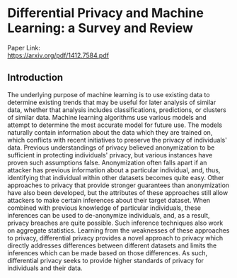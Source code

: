 # Differential Privacy and Machine Learning: a Survey and Review
Paper Link:\
https://arxiv.org/pdf/1412.7584.pdf

## Introduction
The underlying purpose of machine learning is to use existing data to determine existing trends that may be useful for later analysis of similar data, whether that analysis includes classifications, predictions, or clusters of similar data. Machine learning algorithms use various models and attempt to determine the most accurate model for future use. The models naturally contain information about the data which they are trained on, which conflicts with recent initiatives to preserve the privacy of individuals' data. Previous understandings of privacy believed anonymization to be sufficient in protecting individuals' privacy, but various instances have proven such assumptions false. Anonymization often falls apart if an attacker has previous information about a particular individual, and, thus, identifying that individual within other datasets becomes quite easy. Other approaches to privacy that provide stronger guarantees than anonymization have also been developed, but the attributes of these approaches still allow attackers to make certain inferences about their target dataset. When combined with previous knowledge of particular individuals, these inferences can be used to de-anonymize individuals, and, as a result, privacy breaches are quite possible. Such inference techniques also work on aggregate statistics. Learning from the weaknesses of these approaches to privacy, differential privacy provides a novel approach to privacy which directly addresses differences between different datasets and limits the inferences which can be made based on those differences. As such, differential privacy seeks to provide higher standards of privacy for individuals and their data.